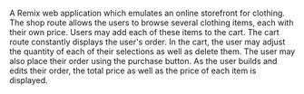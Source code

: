 A Remix web application which emulates an online storefront for clothing. 
The shop route allows the users to browse several clothing items, each with their own price. Users may add each of these items to the cart.
The cart route constantly displays the user's order. In the cart, the user may adjust the quantity of each of their selections as well as delete them. 
The user may also place their order using the purchase button. 
As the user builds and edits their order, the total price as well as the price of each item is displayed. 
